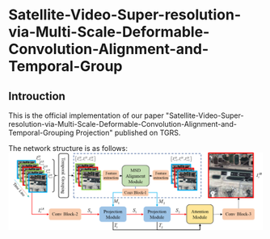 # Satellite-Video-Super-resolution-via-Multi-Scale-Deformable-Convolution-Alignment-and-Temporal-Group
## Introuction
This is the official implementation of our paper "Satellite-Video-Super-resolution-via-Multi-Scale-Deformable-Convolution-Alignment-and-Temporal-Grouping Projection" published on TGRS.  

The network structure is as follows:  
 ![image](/img/network.png)


